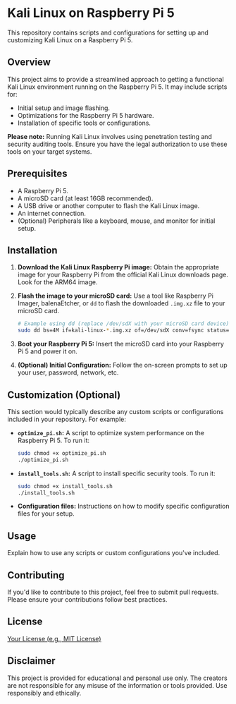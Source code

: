 # Kali Linux on Raspberry Pi 5

This repository contains scripts and configurations for setting up and customizing Kali Linux on a Raspberry Pi 5.

## Overview

This project aims to provide a streamlined approach to getting a functional Kali Linux environment running on the Raspberry Pi 5. It may include scripts for:

* Initial setup and image flashing.
* Optimizations for the Raspberry Pi 5 hardware.
* Installation of specific tools or configurations.

**Please note:** Running Kali Linux involves using penetration testing and security auditing tools. Ensure you have the legal authorization to use these tools on your target systems.

## Prerequisites

* A Raspberry Pi 5.
* A microSD card (at least 16GB recommended).
* A USB drive or another computer to flash the Kali Linux image.
* An internet connection.
* (Optional) Peripherals like a keyboard, mouse, and monitor for initial setup.

## Installation

1.  **Download the Kali Linux Raspberry Pi image:** Obtain the appropriate image for your Raspberry Pi from the official Kali Linux downloads page. Look for the ARM64 image.

2.  **Flash the image to your microSD card:** Use a tool like Raspberry Pi Imager, balenaEtcher, or `dd` to flash the downloaded `.img.xz` file to your microSD card.

    ```bash
    # Example using dd (replace /dev/sdX with your microSD card device)
    sudo dd bs=4M if=kali-linux-*.img.xz of=/dev/sdX conv=fsync status=progress
    ```

3.  **Boot your Raspberry Pi 5:** Insert the microSD card into your Raspberry Pi 5 and power it on.

4.  **(Optional) Initial Configuration:** Follow the on-screen prompts to set up your user, password, network, etc.

## Customization (Optional)

This section would typically describe any custom scripts or configurations included in your repository. For example:

* **`optimize_pi.sh`:** A script to optimize system performance on the Raspberry Pi 5. To run it:
    ```bash
    sudo chmod +x optimize_pi.sh
    ./optimize_pi.sh
    ```
* **`install_tools.sh`:** A script to install specific security tools. To run it:
    ```bash
    sudo chmod +x install_tools.sh
    ./install_tools.sh
    ```
* **Configuration files:** Instructions on how to modify specific configuration files for your setup.

## Usage

Explain how to use any scripts or custom configurations you've included.

## Contributing

If you'd like to contribute to this project, feel free to submit pull requests. Please ensure your contributions follow best practices.

## License

[Your License (e.g., MIT License)](LICENSE)

## Disclaimer

This project is provided for educational and personal use only. The creators are not responsible for any misuse of the information or tools provided. Use responsibly and ethically.
